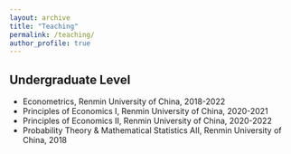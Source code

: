 ```yaml
---
layout: archive
title: "Teaching"
permalink: /teaching/
author_profile: true
---
```


<!--
{% include base_path %}

{% for post in site.teaching reversed %}
  {% include archive-single.html %}
{% endfor %}
-->

## Undergraduate Level                                                                                                                                                                                                                       
* Econometrics, Renmin University of China, 2018-2022
* Principles of Economics I, Renmin University of China, 2020-2021
* Principles of Economics II, Renmin University of China, 2020-2022
* Probability Theory & Mathematical Statistics AII, Renmin University of China, 2018


